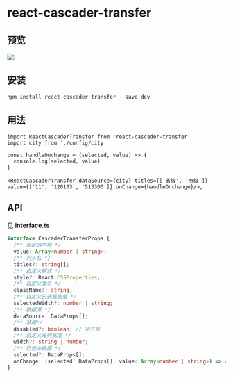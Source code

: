# react-cascader-transfer

## 预览
<img src="https://raw.githubusercontent.com/lizhongzhen11/react-cascader-transfer/master/GIF.gif">

## 安装
```js
npm install react-cascader-transfer --save-dev
```

## 用法
```tsx
import ReactCascaderTransfer from 'react-cascader-transfer'
import city from './config/city'

const handleOnchange = (selected, value) => {
  console.log(selected, value)
}

<ReactCascaderTransfer dataSource={city} titles={['省级', '市级']} value={['11', '120103', '513300']} onChange={handleOnchange}/>,
```

## API
见 **interface.ts**
```ts
interface CascaderTransferProps {
  /** 指定选中项 */
  value: Array<number | string>;
  /** 列头名 */
  titles?: string[];
  /** 自定义样式 */
  style?: React.CSSProperties;
  /** 自定义类名 */
  className?: string;
  /** 自定义已选框宽度 */
  selectedWidth?: number | string;
  /** 数据源 */
  dataSource: DataProps[];
  /** 禁用*/
  disabled?: boolean; // 待开发
  /** 自定义每列宽度 */
  width?: string | number;
  /** 已选中数据 */
  selected?: DataProps[];
  onChange: (selected: DataProps[], value: Array<number | string>) => void
}
```